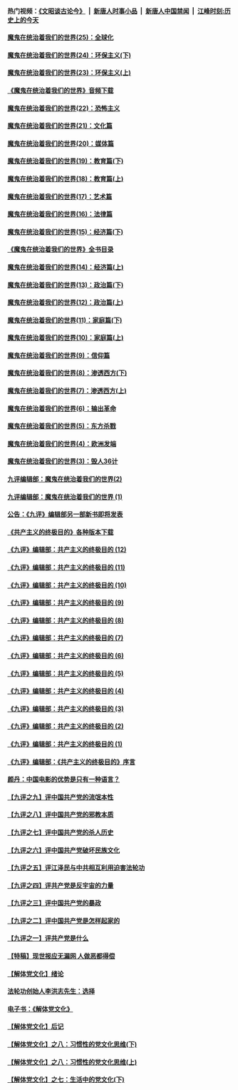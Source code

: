 #### 热门视频：[《文昭谈古论今》](https://github.com/gfw-breaker/wenzhao/blob/master/README.md?t=11052133) &nbsp;|&nbsp; [新唐人时事小品](https://github.com/gfw-breaker/ntdtv-comedy/blob/master/README.md?t=11052133) &nbsp;|&nbsp; [新唐人中国禁闻](https://github.com/gfw-breaker/ntdtv-news/blob/master/README.md?t=11052133) &nbsp;|&nbsp; [江峰时刻:历史上的今天](https://github.com/gfw-breaker/today-in-history/blob/master/README.md?t=11052133) 

#### [魔鬼在统治着我们的世界(25)：全球化](../pages/nsc422/n10788205.md?t=11052133) 

#### [魔鬼在统治着我们的世界(24)：环保主义(下)](../pages/nsc422/n10695307.md?t=11052133) 

#### [魔鬼在统治着我们的世界(23)：环保主义(上)](../pages/nsc422/n10688613.md?t=11052133) 

#### [《魔鬼在统治着我们的世界》音频下载](../pages/nsc422/n10635553.md?t=11052133) 

#### [魔鬼在统治着我们的世界(22)：恐怖主义](../pages/nsc422/n10614727.md?t=11052133) 

#### [魔鬼在统治着我们的世界(21)：文化篇](../pages/nsc422/n10597706.md?t=11052133) 

#### [魔鬼在统治着我们的世界(20)：媒体篇](../pages/nsc422/n10586579.md?t=11052133) 

#### [魔鬼在统治着我们的世界(19)：教育篇(下)](../pages/nsc422/n10564808.md?t=11052133) 

#### [魔鬼在统治着我们的世界(18)：教育篇(上)](../pages/nsc422/n10526970.md?t=11052133) 

#### [魔鬼在统治着我们的世界(17)：艺术篇](../pages/nsc422/n10499093.md?t=11052133) 

#### [魔鬼在统治着我们的世界(16)：法律篇](../pages/nsc422/n10485969.md?t=11052133) 

#### [魔鬼在统治着我们的世界(15)：经济篇(下)](../pages/nsc422/n10469975.md?t=11052133) 

#### [《魔鬼在统治着我们的世界》全书目录](../pages/nsc422/n10464261.md?t=11052133) 

#### [魔鬼在统治着我们的世界(14)：经济篇(上)](../pages/nsc422/n10457370.md?t=11052133) 

#### [魔鬼在统治着我们的世界(13)：政治篇(下)](../pages/nsc422/n10448270.md?t=11052133) 

#### [魔鬼在统治着我们的世界(12)：政治篇(上)](../pages/nsc422/n10444576.md?t=11052133) 

#### [魔鬼在统治着我们的世界(11)：家庭篇(下)](../pages/nsc422/n10440961.md?t=11052133) 

#### [魔鬼在统治着我们的世界(10)：家庭篇(上)](../pages/nsc422/n10435448.md?t=11052133) 

#### [魔鬼在统治着我们的世界(9)：信仰篇](../pages/nsc422/n10432159.md?t=11052133) 

#### [魔鬼在统治着我们的世界(8)：渗透西方(下)](../pages/nsc422/n10429603.md?t=11052133) 

#### [魔鬼在统治着我们的世界(7)：渗透西方(上)](../pages/nsc422/n10426013.md?t=11052133) 

#### [魔鬼在统治着我们的世界(6)：输出革命](../pages/nsc422/n10421536.md?t=11052133) 

#### [魔鬼在统治着我们的世界(5)：东方杀戮](../pages/nsc422/n10417707.md?t=11052133) 

#### [魔鬼在统治着我们的世界(4)：欧洲发端](../pages/nsc422/n10414890.md?t=11052133) 

#### [魔鬼在统治着我们的世界(3)：毁人36计](../pages/nsc422/n10411583.md?t=11052133) 

#### [九评编辑部：魔鬼在统治着我们的世界(2)](../pages/nsc422/n10410036.md?t=11052133) 

#### [九评编辑部：魔鬼在统治着我们的世界 (1)](../pages/nsc422/n10406825.md?t=11052133) 

#### [公告：《九评》编辑部另一部新书即将发表](../pages/nsc422/n10405104.md?t=11052133) 

#### [《共产主义的终极目的》各种版本下载](../pages/nsc422/n10022138.md?t=11052133) 

#### [《九评》编辑部：共产主义的终极目的 (12)](../pages/nsc422/n9933272.md?t=11052133) 

#### [《九评》编辑部：共产主义的终极目的 (11)](../pages/nsc422/n9924973.md?t=11052133) 

#### [《九评》编辑部：共产主义的终极目的 (10)](../pages/nsc422/n9920883.md?t=11052133) 

#### [《九评》编辑部：共产主义的终极目的 (9)](../pages/nsc422/n9916363.md?t=11052133) 

#### [《九评》编辑部：共产主义的终极目的 (8)](../pages/nsc422/n9912488.md?t=11052133) 

#### [《九评》编辑部：共产主义的终极目的 (7)](../pages/nsc422/n9901176.md?t=11052133) 

#### [《九评》编辑部：共产主义的终极目的 (6)](../pages/nsc422/n9899359.md?t=11052133) 

#### [《九评》编辑部：共产主义的终极目的 (5)](../pages/nsc422/n9893174.md?t=11052133) 

#### [《九评》编辑部：共产主义的终极目的 (4)](../pages/nsc422/n9891246.md?t=11052133) 

#### [《九评》编辑部：共产主义的终极目的 (3)](../pages/nsc422/n9879879.md?t=11052133) 

#### [《九评》编辑部：共产主义的终极目的 (2)](../pages/nsc422/n9876205.md?t=11052133) 

#### [《九评》编辑部：共产主义的终极目的 (1)](../pages/nsc422/n9865857.md?t=11052133) 

#### [《九评》编辑部：《共产主义的终极目的》序言](../pages/nsc422/n9862666.md?t=11052133) 

#### [颜丹：中国电影的优势是只有一种语言？](../pages/nsc422/n9583062.md?t=11052133) 

#### [【九评之九】评中国共产党的流氓本性](../pages/nsc422/n737542.md?t=11052133) 

#### [【九评之八】评中国共产党的邪教本质](../pages/nsc422/n735942.md?t=11052133) 

#### [【九评之七】评中国共产党的杀人历史](../pages/nsc422/n733806.md?t=11052133) 

#### [【九评之六】评中国共产党破坏民族文化](../pages/nsc422/n731667.md?t=11052133) 

#### [【九评之五】评江泽民与中共相互利用迫害法轮功](../pages/nsc422/n730058.md?t=11052133) 

#### [【九评之四】评共产党是反宇宙的力量](../pages/nsc422/n727814.md?t=11052133) 

#### [【九评之三】评中国共产党的暴政](../pages/nsc422/n725597.md?t=11052133) 

#### [【九评之二】评中国共产党是怎样起家的](../pages/nsc422/n723946.md?t=11052133) 

#### [【九评之一】评共产党是什么](../pages/nsc422/n722529.md?t=11052133) 

#### [【特稿】现世报应无漏网 人做恶都得偿](../pages/nsc422/n4215167.md?t=11052133) 

#### [【解体党文化】绪论](../pages/nsc422/n1449356.md?t=11052133) 

#### [法轮功创始人李洪志先生：选择](../pages/nsc422/n3580738.md?t=11052133) 

#### [电子书：《解体党文化》](../pages/nsc422/n1573484.md?t=11052133) 

#### [【解体党文化】后记](../pages/nsc422/n1531999.md?t=11052133) 

#### [【解体党文化】之八：习惯性的党文化思维(下)](../pages/nsc422/n1526477.md?t=11052133) 

#### [【解体党文化】之八：习惯性的党文化思维(上)](../pages/nsc422/n1520631.md?t=11052133) 

#### [【解体党文化】之七：生活中的党文化(下)](../pages/nsc422/n1513446.md?t=11052133) 


